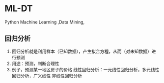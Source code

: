 # ML-DT
Python  Machine Learning  ,Data Mining, 
## 回归分析
1. 回归分析就是利用样本（已知数据），产生拟合方程，从而（对未知数据）进行预测
2. 用途：预测，判断合理性
3. 例子，预测某一地区房子的价格
线性回归分析：一元线性回归分析，多元线性回归分析，广义线性
非线性回归分析
